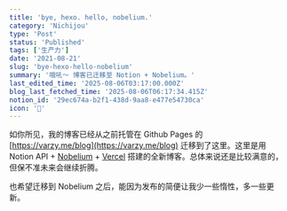 ```yaml
---
title: 'bye, hexo. hello, nobelium.'
category: 'Nichijou'
type: 'Post'
status: 'Published'
tags: ['生产力']
date: '2021-08-21'
slug: 'bye-hexo-hello-nobelium'
summary: '哦吼～ 博客已迁移至 Notion + Nobelium。'
last_edited_time: '2025-08-06T03:17:00.000Z'
blog_last_fetched_time: '2025-08-06T06:17:34.415Z'
notion_id: '29ec674a-b2f1-438d-9aa8-e477e54730ca'
icon: '🥎'
---
```


如你所见，我的博客已经从之前托管在 Github Pages 的 [https://varzy.me/blog](https://varzy.me/blog) 迁移到了这里。这里是用 Notion API + [Nobelium](https://github.com/craigary/nobelium) + [Vercel](https://vercel.com/) 搭建的全新博客。总体来说还是比较满意的，但保不准未来会继续折腾。

也希望迁移到 Nobelium 之后，能因为发布的简便让我少一些惰性，多一些更新。
